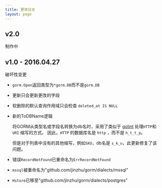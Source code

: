 ```yaml
---
title: 更改日志
layout: page
---
```


## v2.0

制作中

## v1.0 - 2016.04.27

破坏性变更

* `gorm.Open`返回类型为`*gorm.DB`而不是`gorm.DB`

* 更新只会更新更改的字段

* 软删除的默认查询作用域只会检查 `deleted_at IS NULL`

* 新的ToDBName逻辑
    
    将GORM从类型名或字段名转换为db名时，采用了类似于 [golint](https://github.com/golang/lint/blob/master/lint.go#L702) 处理`HTTP`和`URI` 缩写的方式。 因此，`HTTP` 的数据库名是 `http` ，而不是 `h_t_t_p`。
    
    但是对于列表中没有的其他缩写，例如`SKU`，db名是 `s_k_u`，此更新修复了该问题。

* 错误`RecordNotFound`已重命名为`ErrRecordNotFound`

* `mssql`被重命名为"github.com/jinzhu/gorm/dialects/mssql"

* `Hstore`已移至"github.com/jinzhu/gorm/dialects/postgres"